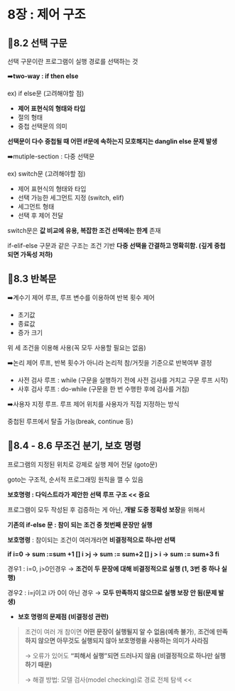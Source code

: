 # 8장 : 제어 구조

## 📌8.2 선택 구문

선택 구문이란 프로그램이 실행 경로를 선택하는 것

➡️**two-way : if then else**

ex) if else문 (고려해야할 점)

- **제어 표현식의 형태와 타입**
- 절의 형태
- 중첩 선택문의 의미

**선택문이 다수 중첩될 때 어떤 if문에 속하는지 모호해지는 danglin else 문제 발생**

➡️mutiple-section : 다중 선택문

ex) switch문 (고려해야할 점)

- 제어 표현식의 형태와 타입
- 선택 가능한 세그먼트 지정 (switch, elif)
- 세그먼트 형태
- 선택 후 제어 전달

switch문은 **값 비교에 유용, 복잡한 조건 선택에는 한계** 존재

if-elif-else 구문과 같은 구조는 조건 기반 **다중 선택을 간결하고 명확히함. (깊게 중첩되면 가독성 저하)**

## 📌8.3 반복문

➡️계수기 제어 루프, 루프 변수를 이용하여 반복 횟수 제어

- 초기값
- 종료값
- 증가 크기

위 세 조건을 이용해 사용(꼭 모두 사용할 필요는 없음)

➡️논리 제어 루프, 반복 횟수가 아니라 논리적 참/거짓을 기준으로 반복여부 결정

- 사전 검사 루프 : while (구문을 실행하기 전에 사전 검사를 거치고 구문 루프 시작)
- 사후 검사 루프 : do-while (구문을 한 번 수행한 후에 검사를 거침)

➡️사용자 지정 루프. 루프 제어 위치를 사용자가 직접 지정하는 방식

중첩된 루프에서 탈출 가능(break, continue 등)

## 📌8.4 - 8.6 무조건 분기, 보호 명령

프로그램의 지정된 위치로 강제로 실행 제어 전달 (goto문)

goto는 구조적, 순서적 프로그래밍 원칙을 깰 수 있음

**보호명령 : 다익스트라가 제안한 선택 루프 구조 << 중요**

프로그램이 모두 작성된 후 검증하는 게 아닌, **개발 도중 정확성 보장**을 위해서

**기존의 if-else 문 : 참이 되는 조건 중 첫번째 문장만 실행**

**보호명령** : 참이되는 조건이 여러개라면 **비결정적으로 하나만 선택**

**if i=0 → sum :=sum +1
[] i >j → sum := sum+2
[] j > i → sum := sum+3
fi**

경우1 : i=0, j>0인경우 → **조건이 두 문장에 대해 비결정적으로 실행 (1, 3번 중 하나 실행)**

경우2 : i=j이고 i가 0이 아닌 경우 → **모두 만족하지 않으므로 실행 보장 안 됨(문제 발생)**

- **보호 명령의 문제점 (비결정성 관련)**

> 조건이 여러 개 참이면 **어떤 문장이 실행될지 알 수 없음(예측 불가**), **조건에 만족하지 않으면 아무것도 실행되지 않아 보호명령을 사용하는 의미가 사라짐**
>
>
> → 오류가 있어도 **“피해서 실행”되면 드러나지 않음 (비결정적으로 하나만 실행하기 때문)**
>
> → 해결 방법: 모델 검사(model checking)로 경로 전체 탐색 <<
>